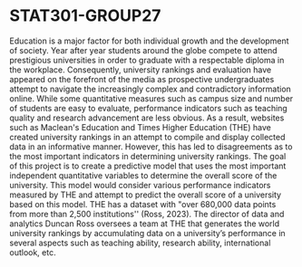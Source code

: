 # STAT301-GROUP27

Education is a major factor for both individual growth and the development of society. Year after year students around the globe compete to attend prestigious universities in order to graduate with a respectable diploma in the workplace. Consequently, university rankings and evaluation have appeared on the forefront of the media as prospective undergraduates attempt to navigate the increasingly complex and contradictory information online. While some quantitative measures such as campus size and number of students are easy to evaluate, performance indicators such as teaching quality and research advancement are less obvious. As a result, websites such as Maclean's Education and Times Higher Education (THE) have created university rankings in an attempt to compile and display collected data in an informative manner. However, this has led to disagreements as to the most important indicators in determining university rankings.
The goal of this project is to create a predictive model that uses the most important independent quantitative variables to determine the overall score of the university. This model would consider various performance indicators measured by THE and attempt to predict the overall score of a university based on this model. THE has a dataset with "over 680,000 data points from more than 2,500 institutions'' (Ross, 2023). The director of data and analytics Duncan Ross oversees a team at THE that generates the world university rankings by accumulating data on a university’s performance in several aspects such as teaching ability, research ability, international outlook, etc.
